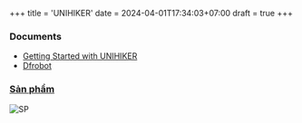+++
title = 'UNIHIKER'
date = 2024-04-01T17:34:03+07:00
draft = true
+++

### Documents
- [Getting Started with UNIHIKER](https://www.unihiker.com/wiki/get-started)
- [Dfrobot](https://www.dfrobot.com/product-2691.html)

### [Sản phẩm](https://www.proe.vn/unihiker-iot-python-programming-single-board-computer-with-touchscreen)
![SP](https://cdn.mos.cms.futurecdn.net/KRLwXFfy86ybfwUdzxmaFm-1200-80.jpg)














